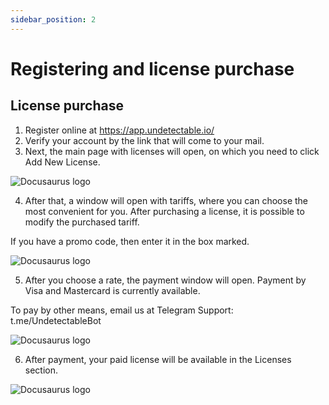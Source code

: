 ```yaml
---
sidebar_position: 2
---
```


# Registering and license purchase

## License purchase

1. Register online at https://app.undetectable.io/
2. Verify your account by the link that will come to your mail.
3. Next, the main page with licenses will open, on which you need to click Add New License.

![Docusaurus logo](/img/docusaurus.png)


4. After that, a window will open with tariffs, where you can choose the most convenient for you. After purchasing a license, it is possible to modify the purchased tariff.

If you have a promo code, then enter it in the box marked.

![Docusaurus logo](/img/docusaurus.png)

5. After you choose a rate, the payment window will open. Payment by Visa and Mastercard is currently available.

To pay by other means, email us at Telegram Support: t.me/UndetectableBot

![Docusaurus logo](/img/docusaurus.png)

6. After payment, your paid license will be available in the Licenses section.

![Docusaurus logo](/img/docusaurus.png)

